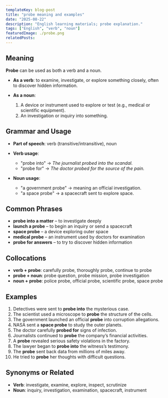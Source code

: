 ```yaml
---
templateKey: blog-post
title: "probe meaning and examples"
date: "2025-08-22"
description: "English learning materials; probe explanation."
tags: ["English", "verb", "noun"]
featuredImage: ./probe.png
relatedPosts:
---
```


## Meaning

**Probe** can be used as both a verb and a noun.

- **As a verb**: to examine, investigate, or explore something closely, often to discover hidden information.
- **As a noun**:

  1. A device or instrument used to explore or test (e.g., medical or scientific equipment).
  2. An investigation or inquiry into something.

## Grammar and Usage

- **Part of speech**: verb (transitive/intransitive), noun
- **Verb usage**:

  - "probe into" → _The journalist probed into the scandal._
  - "probe for" → _The doctor probed for the source of the pain._

- **Noun usage**:

  - "a government probe" → meaning an official investigation.
  - "a space probe" → a spacecraft sent to explore space.

## Common Phrases

- **probe into a matter** – to investigate deeply
- **launch a probe** – to begin an inquiry or send a spacecraft
- **space probe** – a device exploring outer space
- **medical probe** – an instrument used by doctors for examination
- **probe for answers** – to try to discover hidden information

## Collocations

- **verb + probe**: carefully probe, thoroughly probe, continue to probe
- **probe + noun**: probe question, probe mission, probe investigation
- **noun + probe**: police probe, official probe, scientific probe, space probe

## Examples

1. Detectives were sent to **probe into** the mysterious case.
2. The scientist used a microscope to **probe** the structure of the cells.
3. The government launched an official **probe** into corruption allegations.
4. NASA sent a **space probe** to study the outer planets.
5. The doctor carefully **probed for** signs of infection.
6. Journalists continued to **probe** the company’s financial activities.
7. A **probe** revealed serious safety violations in the factory.
8. The lawyer began to **probe into** the witness’s testimony.
9. The **probe** sent back data from millions of miles away.
10. He tried to **probe** her thoughts with difficult questions.

## Synonyms or Related

- **Verb**: investigate, examine, explore, inspect, scrutinize
- **Noun**: inquiry, investigation, examination, spacecraft, instrument
